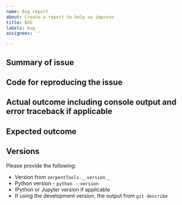 ```yaml
---
name: Bug report
about: Create a report to help us improve
title: BUG
labels: bug
assignees: ''

---
```


## Summary of issue

## Code for reproducing the issue

## Actual outcome including console output and error traceback if applicable

## Expected outcome

## Versions

Please provide the following:

* Version  from ``serpentTools.__version__``
* Python version - ``python --version``
* IPython or Jupyter version if applicable
* If using the development version, the output from ``git describe``

